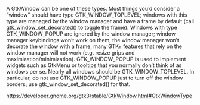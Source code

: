 A GtkWindow can be one of these types. Most things you’d consider a “window” should have type GTK_WINDOW_TOPLEVEL; windows with this type are managed by the window manager and have a frame by default (call gtk_window_set_decorated() to toggle the frame). Windows with type GTK_WINDOW_POPUP are ignored by the window manager; window manager keybindings won’t work on them, the window manager won’t decorate the window with a frame, many GTK+ features that rely on the window manager will not work (e.g. resize grips and maximization/minimization). GTK_WINDOW_POPUP is used to implement widgets such as GtkMenu or tooltips that you normally don’t think of as windows per se. Nearly all windows should be GTK_WINDOW_TOPLEVEL. In particular, do not use GTK_WINDOW_POPUP just to turn off the window borders; use gtk_window_set_decorated() for that.

https://developer.gnome.org/gtk3/stable/GtkWindow.html#GtkWindowType